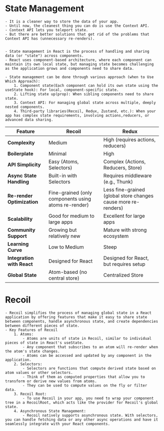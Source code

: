 # State Management
    - It is a cleaner way to store the data of your app.
    - Until now, the cleanest thing you can do is use the Context API.
    - Context API lets you teleport state.
    - But there are better solutions that get rid of the problems that Context API has (unnecessary re-renders).


    - State management in React is the process of handling and sharing data (or "state") across components. 
    - React uses component-based architecture, where each component can maintain its own local state, but managing state becomes challenging as the application grows and components need to share data.

    - State management can be done through various approach (when to Use Which Approach):
        1. Component state(Each component can hold its own state using the useState hook): For local, component-specific state.
        2. Lifting state up(prop): When sibling components need to share state.
        3. Context API: For managing global state across multiple, deeply nested components.
        4. Third-party libraries(Recoil, Redux, Zustand, etc.): When your app has complex state requirements, involving actions,reducers, or advanced data sharing.

| Feature                    | **Recoil**                                               | **Redux**                                                      |
|----------------------------|----------------------------------------------------------|----------------------------------------------------------------|
| **Complexity**             | Medium                                                   | High (requires actions, reducers)                              |
| **Boilerplate**            | Minimal                                                  | High                                                           |
| **API Simplicity**         | Easy (Atoms, Selectors)                                  | Complex (Actions, Reducers, Store)                             |
| **Async State Handling**   | Built-in with Selectors                                  | Requires middleware (e.g., Thunk)                              |
| **Re-render Optimization** | Fine-grained (only components using atoms re-render)     | Less fine-grained (global store changes cause more re-renders) |
| **Scalability**            | Good for medium to large apps                            | Excellent for large apps                                       |
| **Community Support**      | Growing but relatively new                               | Mature with strong ecosystem                                   |
| **Learning Curve**         | Low to Medium                                            | Steep                                                          |
| **Integration with React** | Designed for React                                       | Designed for React, but requires setup                         |
| **Global State**           | Atom-based (no central store)                            | Centralized Store                                              |




# Recoil
    - Recoil simplifies the process of managing global state in a React application by offering features that make it easy to share state between components, handle asynchronous state, and create dependencies between different pieces of state.
    - Key Features of Recoil
        1. Atoms:
            - Atoms are units of state in Recoil, similar to individual pieces of state in React's useState.
            - Any component that subscribes to an atom will re-render when the atom's state changes.
            - Atoms can be accessed and updated by any component in the application.
        2. Selectors:
            - Selectors are functions that compute derived state based on atom values or other selectors. 
            - Think of them as computed properties that allow you to transform or derive new values from atoms.
            - They can be used to compute values on the fly or filter data.
        3. Recoil Root:
            - To use Recoil in your app, you need to wrap your component tree in a RecoilRoot, which acts like the provider for Recoil's global state.
        4. Asynchronous State Management:
            - Recoil natively supports asynchronous state. With selectors, you can handle fetching data or any other async operations and have it seamlessly integrate with your React components.